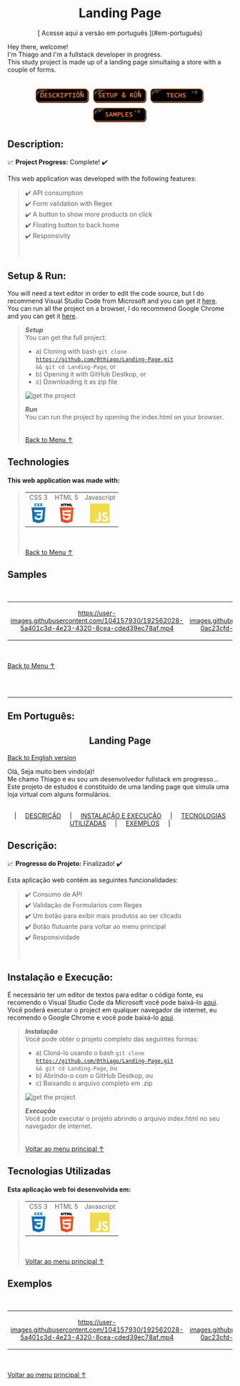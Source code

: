 <h1 align="center">Landing Page</h1> 

<div align="center">[ Acesse aqui a versão em português ](#em-português)</div>

Hey there, welcome!<br>
I'm Thiago and I'm a fullstack developer in progress.<br>
This study project is made up of a landing page simultaing a store with a couple of forms.<br><br>

<div align="center">
  <a href="#description"><img src="https://github.com/0thiago/imgs/blob/main/readme-description1.png" width="125px" height="40px"></a>  
  <a href="#setup--run"><img src="https://github.com/0thiago/imgs/blob/main/readme-setuprun1.png" width="125px" height="40px"></a>
  <a href="#technologies"><img src="https://github.com/0thiago/imgs/blob/main/readme-techs1.png" width="125px" height="40px"></a>
  <a href="#samples"><img src="https://github.com/0thiago/imgs/blob/main/readme-samples1.png" width="125px" height="40px"></a>
</div>

<section id="#description">
<h2>Description:</h2>
  
:chart_with_upwards_trend: **Project Progress:** Complete! :heavy_check_mark:

This web application was developed with the following features:
> :heavy_check_mark: API consumption<br> 
> :heavy_check_mark: Form validation with Regex<br>
> :heavy_check_mark: A button to show more products on click<br>
> :heavy_check_mark: Floating button to back home<br>
> :heavy_check_mark: Responsivity
><br><br><br>
</section>

<section id="#setuprun">
<h2>Setup & Run:</h2>
  
You will need a text editor in order to edit the code source, but I do recommend Visual Studio Code from Microsoft and you can get it [here](https://code.visualstudio.com/download).<br> 
You can run all the project on a browser, I do recommend Google Chrome and you can get it [here](https://www.google.com/chrome/thank-you.html).<br>

> *__Setup__*<br>
>You can get the full project:
> - a) Cloning with bash <code>git clone https://github.com/0thiago/Landing-Page.git && git cd Landing-Page</code>, or
> - b) Opening it with GitHub Destkop, or
> - c) Downloading it as zip file
>
><img src="https://user-images.githubusercontent.com/104157930/192574570-888e1c54-3cf3-45b9-b679-bd4310400d9a.png" width="300px" height="250px" alt="get the project">
>  
> __*Run*__<br>
>You can run the project by opening the index.html on your browser.
<br><br><br>
<a href="#landing-page">Back to Menu ↑</a>
</section>
 
<section id="#techs">
<h2>Technologies</h2>
<h4>This web application was made with:</h4>
  
><table>
>  <tr align="center">
>    <td>CSS 3</td>
>    <td>HTML 5</td>
>    <td>Javascript</td>
>  <tr align="center">
>    <td><img src="https://github.com/devicons/devicon/blob/master/icons/css3/css3-plain-wordmark.svg" width="45px" height="45px"></td>
>    <td><img src="https://github.com/devicons/devicon/blob/master/icons/html5/html5-original-wordmark.svg" width="45px" height="45px"></td>
>    <td><img src="https://github.com/devicons/devicon/blob/master/icons/javascript/javascript-plain.svg" width="45px" height="45px"></td>
>  </tr>
></table>
><br><br>
><a href="#landing-page">Back to Menu ↑</a>
</section>

<section id="#samples">
<h2>Samples</h2><br>
<div align="center">
<table>
<tr align="center">
<td> 

https://user-images.githubusercontent.com/104157930/192562028-5a401c3d-4e23-4320-8cea-cded39ec78af.mp4

</td>
<td> 

https://user-images.githubusercontent.com/104157930/192562109-0ac23cfd-d3c9-4957-af36-ef3828ddc779.mp4

 </td>
</tr>
</table>
</div>
<br><br>
<a href="#landing-page">Back to Menu ↑</a>
</section>

<!-- ================ INÍCIO SESSÃO EM PORTUGUÊS ================= -->
<br><br><hr>
<section id="#em-portugues">
<h2>Em Português:</h2>
<h1 align="center">Landing Page</h1>

<a href="#landing-page">Back to English version</a>

Olá, Seja muito bem vindo(a)!<br>
Me chamo Thiago e eu sou um desenvolvedor fullstack em progresso...<br>
Este projeto de estudos é constituído de uma landing page que simula uma loja virtual com alguns formulários.<br><br>

<div align="center">
| &nbsp; &nbsp; <a href="#descrição">DESCRIÇÃO</a> &nbsp; &nbsp; | &nbsp; &nbsp; <a href="#instalação-e-execução">INSTALAÇÃO E EXECUÇÃO</a> &nbsp; &nbsp; | &nbsp; &nbsp; <a href="#tecnologias-utilizadas">TECNOLOGIAS UTILIZADAS</a> &nbsp; &nbsp; | &nbsp; &nbsp; <a href="#exemplos">EXEMPLOS</a></td> &nbsp; &nbsp; |
</div>

<section id="#descrição">
<h2>Descrição:</h2>
  
:chart_with_upwards_trend: **Progresso do Projeto:** Finalizado! :heavy_check_mark:

Esta aplicação web contém as seguintes funcionalidades:
> :heavy_check_mark: Consumo de API<br> 
> :heavy_check_mark: Validação de Formularios com Regex<br>
> :heavy_check_mark: Um botão para exibir mais produtos ao ser clicado<br>
> :heavy_check_mark: Botão flutuante para voltar ao menu principal<br>
> :heavy_check_mark: Responsividade
><br><br><br>
</section>

<section id="#instalação-e-execução">
<h2>Instalação e Execução:</h2>
  
É necessário ter um editor de textos para editar o código fonte, eu recomendo o Visual Studio Code da Microsoft você pode baixá-lo [aqui](https://code.visualstudio.com/download).<br> 
Você poderá executar o project em qualquer navegador de internet, eu recomendo o Google Chrome e você pode baixá-lo [aqui](https://www.google.com/chrome/thank-you.html).<br>

> __*Instalação*__<br>
>Você pode obter o projeto completo das seguintes formas:
> - a) Cloná-lo usando o bash <code>git clone https://github.com/0thiago/Landing-Page.git && git cd Landing-Page</code>, ou
> - b) Abrindo-o com o GitHub Destkop, ou
> - c) Baixando o arquivo completo em .zip
>
><img src="https://user-images.githubusercontent.com/104157930/192574570-888e1c54-3cf3-45b9-b679-bd4310400d9a.png" width="300px" height="250px" alt="get the project">
>
> __*Execução*__<br>
>Você pode executar o projeto abrindo o arquivo index.html no seu navegador de internet.
<br><br><br>
<a href="#em-português">Voltar ao menu principal ↑</a>
</section>
 
<section id="#tecnologias-utilizadas">
<h2>Tecnologias Utilizadas</h2>
<h4>Esta aplicação web foi desenvolvida em:</h4>
  
><table>
>  <tr align="center">
>    <td>CSS 3</td>
>    <td>HTML 5</td>
>    <td>Javascript</td>
>  <tr align="center">
>    <td><img src="https://github.com/devicons/devicon/blob/master/icons/css3/css3-plain-wordmark.svg" width="45px" height="45px"></td>
>    <td><img src="https://github.com/devicons/devicon/blob/master/icons/html5/html5-original-wordmark.svg" width="45px" height="45px"></td>
>    <td><img src="https://github.com/devicons/devicon/blob/master/icons/javascript/javascript-plain.svg" width="45px" height="45px"></td>
>  </tr>
></table>
><br><br>
><a href="#em-português">Voltar ao menu principal ↑</a>
</section>

<section id="#exemplos">
<h2>Exemplos</h2><br>
<div align="center">
<table>
<tr align="center">
<td> 

https://user-images.githubusercontent.com/104157930/192562028-5a401c3d-4e23-4320-8cea-cded39ec78af.mp4

</td>
<td> 

https://user-images.githubusercontent.com/104157930/192562109-0ac23cfd-d3c9-4957-af36-ef3828ddc779.mp4

 </td>
</tr>
</table>
</div>
<br><br>
<a href="#em-português">Voltar ao menu principal ↑</a>
</section>
